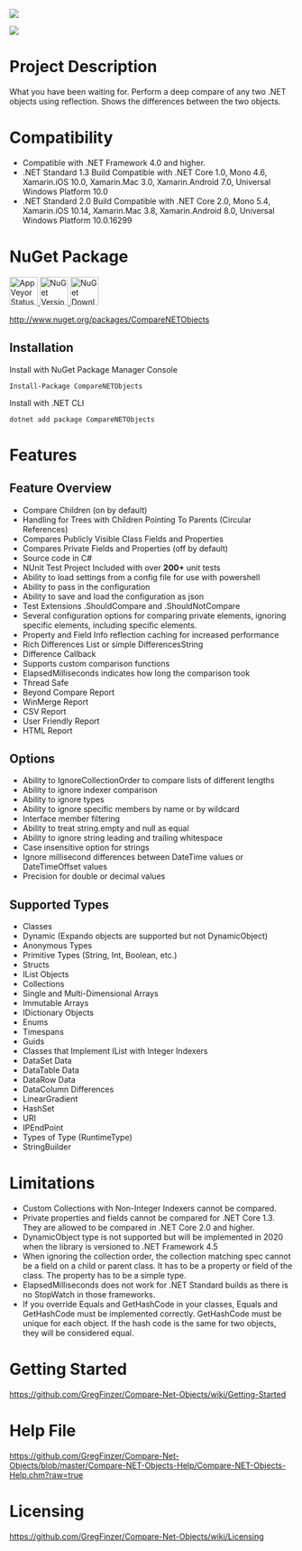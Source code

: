 [<img src="https://github.com/GregFinzer/comparenetobjects/blob/master/logo.png">](http://www.kellermansoftware.com)

[<img src="https://github.com/GregFinzer/comparenetobjects/blob/master/PoweredByNDepend.png">](http://www.ndepend.com)

# Project Description
What you have been waiting for. Perform a deep compare of any two .NET objects using reflection. Shows the differences between the two objects.

# Compatibility
* Compatible with .NET Framework 4.0 and higher.  
* .NET Standard 1.3 Build Compatible with .NET Core 1.0, Mono 4.6, Xamarin.iOS 10.0, Xamarin.Mac 3.0, Xamarin.Android 7.0, Universal Windows Platform 10.0
* .NET Standard 2.0 Build Compatible with .NET Core 2.0, Mono 5.4, Xamarin.iOS 10.14, Xamarin.Mac 3.8, Xamarin.Android 8.0, Universal Windows Platform 10.0.16299

# NuGet Package

<a href="https://ci.appveyor.com/project/GregFinzer/compare-net-objects">
  <img src="https://ci.appveyor.com/api/projects/status/pi60wxnpsre5gu3f?svg=true" alt="AppVeyor Status" height="50">
</a>


<a href="https://www.nuget.org/packages/CompareNETObjects">
  <img src="http://img.shields.io/nuget/v/CompareNETObjects.svg" alt="NuGet Version" height="50">
</a>

<a href="https://www.nuget.org/packages/CompareNETObjects">
  <img src="https://img.shields.io/nuget/dt/CompareNETObjects.svg" alt="NuGet Downloads" height="50">
</a>

http://www.nuget.org/packages/CompareNETObjects

## Installation

Install with NuGet Package Manager Console
```
Install-Package CompareNETObjects
```

Install with .NET CLI
```
dotnet add package CompareNETObjects
```

# Features

## Feature Overview
* Compare Children (on by default)
* Handling for Trees with Children Pointing To Parents (Circular References)
* Compares Publicly Visible Class Fields and Properties
* Compares Private Fields and Properties (off by default)
* Source code in C#
* NUnit Test Project Included with over **200+** unit tests
* Ability to load settings from a config file for use with powershell
* Ability to pass in the configuration
* Ability to save and load the configuration as json
* Test Extensions .ShouldCompare and .ShouldNotCompare
* Several configuration options for comparing private elements, ignoring specific elements, including specific elements.
* Property and Field Info reflection caching for increased performance
* Rich Differences List or simple DifferencesString
* Difference Callback
* Supports custom comparison functions
* ElapsedMilliseconds indicates how long the comparison took
* Thread Safe
* Beyond Compare Report
* WinMerge Report
* CSV Report
* User Friendly Report 
* HTML Report

## Options
* Ability to IgnoreCollectionOrder to compare lists of different lengths
* Ability to ignore indexer comparison
* Ability to ignore types
* Ability to ignore specific members by name or by wildcard
* Interface member filtering
* Ability to treat string.empty and null as equal
* Ability to ignore string leading and trailing whitespace
* Case insensitive option for strings
* Ignore millisecond differences between DateTime values or DateTimeOffset values
* Precision for double or decimal values

## Supported Types
* Classes
* Dynamic (Expando objects are supported but not DynamicObject)
* Anonymous Types
* Primitive Types (String, Int, Boolean, etc.)
* Structs
* IList Objects
* Collections
* Single and Multi-Dimensional Arrays
* Immutable Arrays
* IDictionary Objects
* Enums
* Timespans
* Guids
* Classes that Implement IList with Integer Indexers
* DataSet Data
* DataTable Data
* DataRow Data
* DataColumn Differences
* LinearGradient
* HashSet
* URI
* IPEndPoint
* Types of Type (RuntimeType)
* StringBuilder

# Limitations
* Custom Collections with Non-Integer Indexers cannot be compared.
* Private properties and fields cannot be compared for .NET Core 1.3.  They are allowed to be compared in .NET Core 2.0 and higher.
* DynamicObject type is not supported but will be implemented in 2020 when the library is versioned to .NET Framework 4.5
* When ignoring the collection order, the collection matching spec cannot be a field on a child or parent class.  It has to be a property or field of the class.  The property has to be a simple type.
* ElapsedMilliseconds does not work for .NET Standard builds as there is no StopWatch in those frameworks.
* If you override Equals and GetHashCode in your classes, Equals and GetHashCode must be implemented correctly. GetHashCode must be unique for each object.  If the hash code is the same for two objects, they will be considered equal.


# Getting Started
https://github.com/GregFinzer/Compare-Net-Objects/wiki/Getting-Started

# Help File
https://github.com/GregFinzer/Compare-Net-Objects/blob/master/Compare-NET-Objects-Help/Compare-NET-Objects-Help.chm?raw=true

# Licensing
https://github.com/GregFinzer/Compare-Net-Objects/wiki/Licensing
